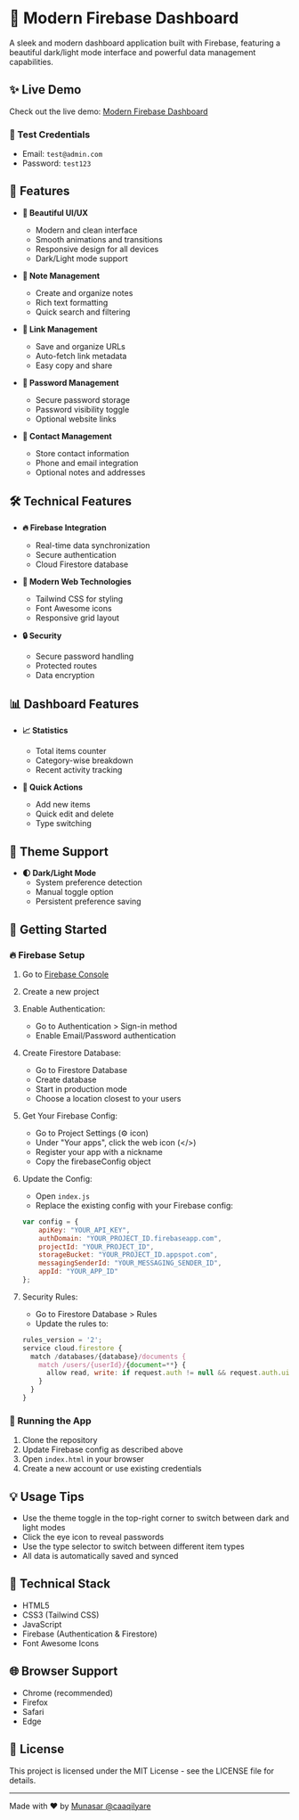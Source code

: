 # 🚀 Modern Firebase Dashboard

A sleek and modern dashboard application built with Firebase, featuring a beautiful dark/light mode interface and powerful data management capabilities.

## ✨ Live Demo

Check out the live demo: [Modern Firebase Dashboard](https://caaqilyare.github.io/firebase-login-html/)

### 🔑 Test Credentials
- Email: `test@admin.com`
- Password: `test123`

## 🌟 Features

- **🎨 Beautiful UI/UX**
  - Modern and clean interface
  - Smooth animations and transitions
  - Responsive design for all devices
  - Dark/Light mode support

- **📝 Note Management**
  - Create and organize notes
  - Rich text formatting
  - Quick search and filtering

- **🔗 Link Management**
  - Save and organize URLs
  - Auto-fetch link metadata
  - Easy copy and share

- **🔐 Password Management**
  - Secure password storage
  - Password visibility toggle
  - Optional website links

- **👥 Contact Management**
  - Store contact information
  - Phone and email integration
  - Optional notes and addresses

## 🛠️ Technical Features

- **🔥 Firebase Integration**
  - Real-time data synchronization
  - Secure authentication
  - Cloud Firestore database

- **🎯 Modern Web Technologies**
  - Tailwind CSS for styling
  - Font Awesome icons
  - Responsive grid layout

- **🔒 Security**
  - Secure password handling
  - Protected routes
  - Data encryption

## 📊 Dashboard Features

- **📈 Statistics**
  - Total items counter
  - Category-wise breakdown
  - Recent activity tracking

- **🎯 Quick Actions**
  - Add new items
  - Quick edit and delete
  - Type switching

## 🎨 Theme Support

- **🌓 Dark/Light Mode**
  - System preference detection
  - Manual toggle option
  - Persistent preference saving

## 🚀 Getting Started

### 🔥 Firebase Setup

1. Go to [Firebase Console](https://console.firebase.google.com/)
2. Create a new project
3. Enable Authentication:
   - Go to Authentication > Sign-in method
   - Enable Email/Password authentication

4. Create Firestore Database:
   - Go to Firestore Database
   - Create database
   - Start in production mode
   - Choose a location closest to your users

5. Get Your Firebase Config:
   - Go to Project Settings (⚙️ icon)
   - Under "Your apps", click the web icon (</>)
   - Register your app with a nickname
   - Copy the firebaseConfig object

6. Update the Config:
   - Open `index.js`
   - Replace the existing config with your Firebase config:
   ```javascript
   var config = {
       apiKey: "YOUR_API_KEY",
       authDomain: "YOUR_PROJECT_ID.firebaseapp.com",
       projectId: "YOUR_PROJECT_ID",
       storageBucket: "YOUR_PROJECT_ID.appspot.com",
       messagingSenderId: "YOUR_MESSAGING_SENDER_ID",
       appId: "YOUR_APP_ID"
   };
   ```

7. Security Rules:
   - Go to Firestore Database > Rules
   - Update the rules to:
   ```javascript
   rules_version = '2';
   service cloud.firestore {
     match /databases/{database}/documents {
       match /users/{userId}/{document=**} {
         allow read, write: if request.auth != null && request.auth.uid == userId;
       }
     }
   }
   ```

### 📱 Running the App

1. Clone the repository
2. Update Firebase config as described above
3. Open `index.html` in your browser
4. Create a new account or use existing credentials

## 💡 Usage Tips

- Use the theme toggle in the top-right corner to switch between dark and light modes
- Click the eye icon to reveal passwords
- Use the type selector to switch between different item types
- All data is automatically saved and synced

## 🔧 Technical Stack

- HTML5
- CSS3 (Tailwind CSS)
- JavaScript
- Firebase (Authentication & Firestore)
- Font Awesome Icons

## 🌐 Browser Support

- Chrome (recommended)
- Firefox
- Safari
- Edge

## 📝 License

This project is licensed under the MIT License - see the LICENSE file for details.

---

Made with ❤️ by [Munasar @caaqilyare](https://github.com/caaqilyare)
